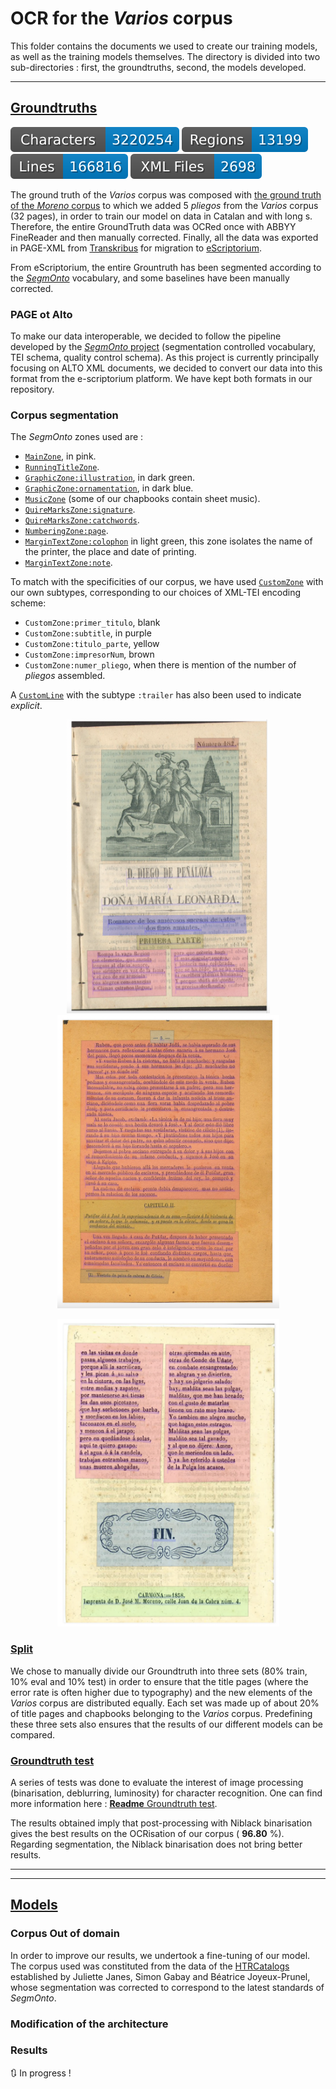 # OCR for the _Varios_ corpus #

This folder contains the documents we used to create our training models, as well as the training models themselves. The directory is divided into two sub-directories : first, the groundtruths, second, the models developed.
******
## [Groundtruths](https://github.com/DesenrollandoElCordel/Varios-OCR-files/tree/main/Grountruths) ##
![characters badge](badges/characters.svg) ![regions badge](badges/regions.svg) ![lines badge](badges/lines.svg) ![files badge](badges/files.svg)

The ground truth of the _Varios_ corpus was composed with [the ground truth of the _Moreno_ corpus](https://github.com/DesenrollandoElCordel/Moreno-OCR-files/tree/main/Moreno-GroundTruth) to which we added 5 _pliegos_ from the _Varios_ corpus (32 pages), in order to train our model on data in Catalan and with long s. Therefore, the entire GroundTruth data was OCRed once with ABBYY FineReader and then manually corrected. Finally, all the data was exported in PAGE-XML from [Transkribus](https://readcoop.eu/transkribus/?sc=Transkribus) for migration to [eScriptorium](https://gitlab.inria.fr/scripta/escriptorium). 

From eScriptorium, the entire Grountruth has been segmented according to the [_SegmOnto_](https://github.com/SegmOnto/Guidelines) vocabulary, and some baselines have been manually corrected. 

### PAGE ot Alto ###

To make our data interoperable, we decided to follow the pipeline developed by the [_SegmOnto_ project](https://hal.archives-ouvertes.fr/hal-03336528) (segmentation controlled vocabulary, TEI schema, quality control schema). As this project is currently  principally focusing on ALTO XML documents, we decided to convert our data into this format from the e-scriptorium platform. 
We have kept both formats in our repository.

### Corpus segmentation ####

The _SegmOnto_ zones used are : 

- [`MainZone`](https://github.com/SegmOnto/Guidelines/blob/main/zones/MainZone/MainZone.md), in pink.
- [`RunningTitleZone`](https://github.com/SegmOnto/Guidelines/blob/main/zones/RunningTitleZone/RunningTitleZone.md).
- [`GraphicZone:illustration`](https://github.com/SegmOnto/Guidelines/blob/main/zones/GraphicZone/DecorationZone.md), in dark green.
- [`GraphicZone:ornamentation`](https://github.com/SegmOnto/Guidelines/blob/main/zones/GraphicZone/DecorationZone.md), in dark blue. 
- [`MusicZone`](https://github.com/SegmOnto/Guidelines/blob/main/zones/MusicZone/MusicZone.md) (some of our chapbooks contain sheet music). 
- [`QuireMarksZone:signature`](https://github.com/SegmOnto/Guidelines/blob/main/zones/QuireMarksZone/QuireMarksZone.md).
- [`QuireMarksZone:catchwords`](https://github.com/SegmOnto/Guidelines/blob/main/zones/QuireMarksZone/QuireMarksZone.md).
- [`NumberingZone:page`](https://github.com/SegmOnto/Guidelines/blob/main/zones/NumberingZone/NumberingZone.md).
- [`MarginTextZone:colophon`](https://github.com/SegmOnto/Guidelines/blob/main/zones/MarginTextZone/MarginTextZone.md) in light green, this zone isolates the name of the printer, the place and date of printing.
- [`MarginTextZone:note`](https://github.com/SegmOnto/Guidelines/blob/main/zones/MarginTextZone/MarginTextZone.md).

To match with the specificities of our corpus, we have used [`CustomZone`](https://github.com/SegmOnto/Guidelines/blob/main/zones/CustomZone/CustomZone.md) with our own subtypes, corresponding to our choices of XML-TEI encoding scheme: 
- `CustomZone:primer_titulo`, blank
- `CustomZone:subtitle`, in purple
- `CustomZone:titulo_parte`, yellow 
- `CustomZone:impresorNum`, brown
- `CustomZone:numer_pliego`, when there is mention of the number of _pliegos_ assembled.
 
A [`CustomLine`](https://github.com/SegmOnto/Guidelines/blob/main/lines/CustomLine/CustomLine.md) with the subtype `:trailer` has also been used to indicate _explicit_. 
<p class="float" align="center">
    <img src="Readme-picture/Moreno_172.png" width="325"/>
  <img src="Readme-picture/Varios_435.png" width="355"/>
  </p>
  <p class="float" align="center">
    <img src="Readme-picture/Moreno_279.png" width="355"/>
  </p>

### [Split](https://github.com/DesenrollandoElCordel/Varios-OCR-files/tree/main/Grountruths/Split) ####

We chose to manually divide our Groundtruth into three sets (80% train, 10% eval and 10% test) in order to ensure that the title pages (where the error rate is often higher due to typography) and the new elements of the _Varios_ corpus are distributed equally. Each set was made up of about 20% of title pages and chapbooks belonging to the _Varios_ corpus. Predefining these three sets also ensures that the results of our different models can be compared.

### [Groundtruth test](https://github.com/DesenrollandoElCordel/Varios-OCR-files/tree/main/Grountruths/Varios-GroundTruth-Test-Alto) ####

A series of tests was done to evaluate the interest of image processing (binarisation, deblurring, luminosity) for character recognition. 
One can find more information here : [__Readme__ Groundtruth test](https://github.com/DesenrollandoElCordel/Varios-OCR-files/blob/main/Grountruths/Varios-GroundTruth-Test-Alto/README.md). 

The results obtained imply that post-processing with Niblack binarisation gives the best results on the OCRisation of our corpus ( **96.80** %). Regarding segmentation, the Niblack binarisation does not bring better results. 
_____________
_____________

## [Models](https://github.com/DesenrollandoElCordel/Varios-OCR-files/tree/main/Models/Models-htr-Varios) ###


### Corpus Out of domain ####

In order to improve our results, we undertook a fine-tuning of our model. The corpus used was constituted from the data of the [HTRCatalogs](https://github.com/Juliettejns/cataloguesSegmentationOCR/) established by Juliette Janes, Simon Gabay and Béatrice Joyeux-Prunel, whose segmentation was corrected to correspond to the latest standards of _SegmOnto_. 

### Modification of the architecture ####

### Results ####

:arrows_clockwise: In progress !
